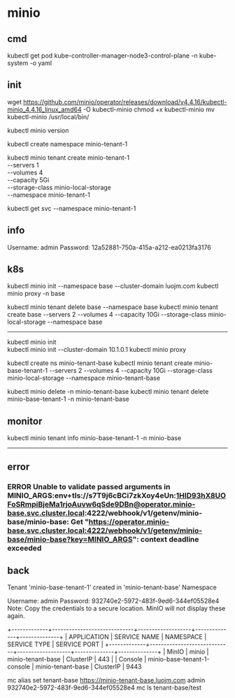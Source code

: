 
# minio

## cmd

kubectl get pod kube-controller-manager-node3-control-plane -n kube-system -o yaml

## init

<!-- wget <https://github.com/minio/operator/releases/download/v4.2.7/kubectl-minio_4.2.7_linux_amd64> -O kubectl-minio
chmod +x kubectl-minio
mv kubectl-minio /usr/local/bin/ -->

wget https://github.com/minio/operator/releases/download/v4.4.16/kubectl-minio_4.4.16_linux_amd64 -O kubectl-minio
chmod +x kubectl-minio
mv kubectl-minio /usr/local/bin/

kubectl minio version

kubectl create namespace minio-tenant-1

kubectl minio tenant create minio-tenant-1       \
  --servers                 1                    \
  --volumes                 4                   \
  --capacity                5Gi                 \
  --storage-class           minio-local-storage \
   --namespace  minio-tenant-1

  kubectl get svc --namespace minio-tenant-1

## info

Username: admin
Password: 12a52881-750a-415a-a212-ea0213fa3176


## k8s 

kubectl minio init --namespace base --cluster-domain luojm.com
kubectl minio proxy -n base 

kubectl minio tenant delete  base --namespace base
kubectl minio tenant create  base --servers 2 --volumes 4 --capacity 10Gi --storage-class minio-local-storage --namespace base

----

kubectl minio init  
kubectl minio init  --cluster-domain 10.1.0.1
kubectl minio proxy  

kubectl create ns minio-tenant-base
kubectl minio tenant create  minio-base-tenant-1 --servers 2 --volumes 4 --capacity 10Gi --storage-class minio-local-storage  --namespace minio-tenant-base

kubectl minio delete -n minio-tenant-base
kubectl minio tenant delete  minio-base-tenant-1 -n minio-tenant-base

## monitor

kubectl minio tenant  info minio-base-tenant-1 -n minio-base

---

## error

### ERROR Unable to validate passed arguments in MINIO_ARGS:env+tls://s7T9j6cBCi7zkXoy4eUn:1HlD93hX8UOFoSRmpiBjeMa1rjoAuvw6qSde9DBn@operator.minio-base.svc.cluster.local:4222/webhook/v1/getenv/minio-base/minio-base: Get "https://operator.minio-base.svc.cluster.local:4222/webhook/v1/getenv/minio-base/minio-base?key=MINIO_ARGS": context deadline exceeded


## back

Tenant 'minio-base-tenant-1' created in 'minio-tenant-base' Namespace

  Username: admin 
  Password: 932740e2-5972-483f-9ed6-344ef05528e4 
  Note: Copy the credentials to a secure location. MinIO will not display these again.

+-------------+-----------------------------+-------------------+--------------+--------------+
| APPLICATION | SERVICE NAME                | NAMESPACE         | SERVICE TYPE | SERVICE PORT |
+-------------+-----------------------------+-------------------+--------------+--------------+
| MinIO       | minio                       | minio-tenant-base | ClusterIP    | 443          |
| Console     | minio-base-tenant-1-console | minio-tenant-base | ClusterIP    | 9443  

mc alias set tenant-base https://minio-tenant-base.luojm.com admin  932740e2-5972-483f-9ed6-344ef05528e4
mc ls tenant-base/test